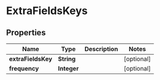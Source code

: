 # ExtraFieldsKeys

## Properties
Name | Type | Description | Notes
------------ | ------------- | ------------- | -------------
**extraFieldsKey** | **String** |  |  [optional]
**frequency** | **Integer** |  |  [optional]
